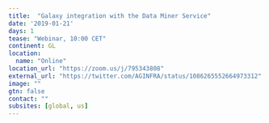 ```yaml
---
title:  "Galaxy integration with the Data Miner Service"
date: '2019-01-21'
days: 1
tease: "Webinar, 10:00 CET" 
continent: GL
location:
  name: "Online"
location_url: "https://zoom.us/j/795343808"
external_url: "https://twitter.com/AGINFRA/status/1086265552664973312"
image: ""
gtn: false
contact: ""
subsites: [global, us]
---
```

